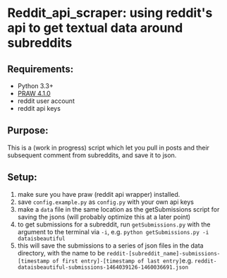 # Reddit_api_scraper: using reddit's api to get textual data around subreddits

## Requirements:  
- Python 3.3+  
- [PRAW 4.1.0](https://praw.readthedocs.io)
- reddit user account
- reddit api keys

## Purpose:  
This is a (work in progress) script which let you pull in posts and their subsequent comment from subreddits, and save it to json.

## Setup:
1. make sure you have praw (reddit api wrapper) installed.
2. save `config.example.py` as `config.py` with your own api keys
3. make a `data` file in the same location as the getSubmissions script for saving the jsons (will probably optimize this at a later point)
3. to get submissions for a subreddit, run `getSubmissions.py` with the argument <subreddit name> to the terminal via `-i`, e.g. `python getSubmissions.py -i dataisbeautiful`
4. this will save the submissions to a series of json files in the data directory, with the name to be `reddit-[subreddit_name]-submissions-[timestamp of first entry]-[timestamp of last entry]`e.g. `reddit-dataisbeautiful-submissions-1464039126-1460036691.json`
